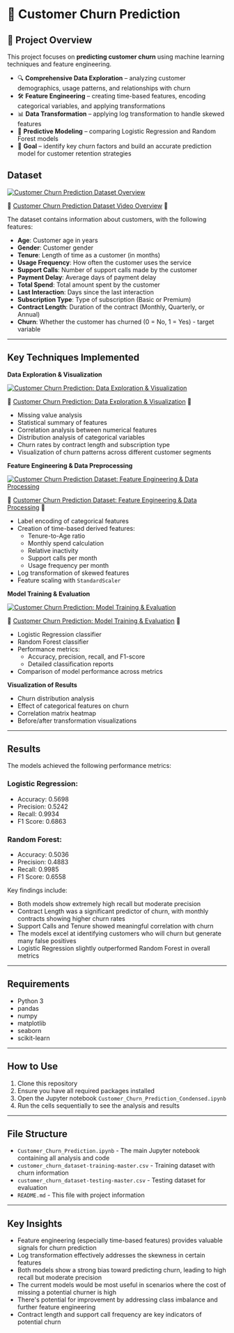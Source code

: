 # 🔄 Customer Churn Prediction

## 📌 Project Overview
This project focuses on **predicting customer churn** using machine learning techniques and feature engineering.

- 🔍 **Comprehensive Data Exploration** – analyzing customer demographics, usage patterns, and relationships with churn
- 🛠 **Feature Engineering** – creating time-based features, encoding categorical variables, and applying transformations
- 📊 **Data Transformation** – applying log transformation to handle skewed features
- 🤖 **Predictive Modeling** – comparing Logistic Regression and Random Forest models
- 🎯 **Goal** – identify key churn factors and build an accurate prediction model for customer retention strategies

## Dataset
[![Customer Churn Prediction Dataset Overview](https://img.youtube.com/vi/3Sux6WLawUg/0.jpg)](https://youtu.be/3Sux6WLawUg)

🎥 [Customer Churn Prediction Dataset Video Overview](https://youtu.be/3Sux6WLawUg) 🎥

The dataset contains information about customers, with the following features:

- **Age**: Customer age in years
- **Gender**: Customer gender
- **Tenure**: Length of time as a customer (in months)
- **Usage Frequency**: How often the customer uses the service
- **Support Calls**: Number of support calls made by the customer
- **Payment Delay**: Average days of payment delay
- **Total Spend**: Total amount spent by the customer
- **Last Interaction**: Days since the last interaction
- **Subscription Type**: Type of subscription (Basic or Premium)
- **Contract Length**: Duration of the contract (Monthly, Quarterly, or Annual)
- **Churn**: Whether the customer has churned (0 = No, 1 = Yes) - target variable

---

## Key Techniques Implemented
 **Data Exploration & Visualization**

[![Customer Churn Prediction: Data Exploration & Visualization](https://img.youtube.com/vi/c-zy89CNPpk/0.jpg)](https://youtu.be/c-zy89CNPpk)

🎥 [Customer Churn Prediction: Data Exploration & Visualization](https://youtu.be/c-zy89CNPpk) 🎥

  - Missing value analysis
  - Statistical summary of features
  - Correlation analysis between numerical features
  - Distribution analysis of categorical variables
  - Churn rates by contract length and subscription type
  - Visualization of churn patterns across different customer segments

 **Feature Engineering & Data Preprocessing**

[![Customer Churn Prediction Dataset: Feature Engineering & Data Processing](https://img.youtube.com/vi/-50hjH7Qglc/0.jpg)](https://youtu.be/-50hjH7Qglc)

🎥 [Customer Churn Prediction Dataset: Feature Engineering & Data Processing](https://youtu.be/-50hjH7Qglc) 🎥
 
  - Label encoding of categorical features
  - Creation of time-based derived features:
    - Tenure-to-Age ratio
    - Monthly spend calculation
    - Relative inactivity
    - Support calls per month
    - Usage frequency per month
  - Log transformation of skewed features
  - Feature scaling with `StandardScaler`

 **Model Training & Evaluation**

[![Customer Churn Prediction: Model Training & Evaluation](https://img.youtube.com/vi/ycf3PcfZ4Mk/0.jpg)](https://youtu.be/ycf3PcfZ4Mk)

🎥 [Customer Churn Prediction: Model Training & Evaluation](https://youtu.be/ycf3PcfZ4Mk) 🎥
 
  - Logistic Regression classifier
  - Random Forest classifier
  - Performance metrics:
    - Accuracy, precision, recall, and F1-score
    - Detailed classification reports
  - Comparison of model performance across metrics

 **Visualization of Results**
  - Churn distribution analysis
  - Effect of categorical features on churn
  - Correlation matrix heatmap
  - Before/after transformation visualizations

---

## Results
The models achieved the following performance metrics:

### Logistic Regression:
- Accuracy: 0.5698
- Precision: 0.5242
- Recall: 0.9934
- F1 Score: 0.6863

### Random Forest:
- Accuracy: 0.5036
- Precision: 0.4883
- Recall: 0.9985
- F1 Score: 0.6558

Key findings include:
- Both models show extremely high recall but moderate precision
- Contract Length was a significant predictor of churn, with monthly contracts showing higher churn rates
- Support Calls and Tenure showed meaningful correlation with churn
- The models excel at identifying customers who will churn but generate many false positives
- Logistic Regression slightly outperformed Random Forest in overall metrics

---

## Requirements
- Python 3
- pandas
- numpy
- matplotlib
- seaborn
- scikit-learn

---

## How to Use
1. Clone this repository
2. Ensure you have all required packages installed
3. Open the Jupyter notebook `Customer_Churn_Prediction_Condensed.ipynb`
4. Run the cells sequentially to see the analysis and results

---

## File Structure
- `Customer_Churn_Prediction.ipynb` - The main Jupyter notebook containing all analysis and code
- `customer_churn_dataset-training-master.csv` - Training dataset with churn information
- `customer_churn_dataset-testing-master.csv` - Testing dataset for evaluation
- `README.md` - This file with project information

---

## Key Insights
- Feature engineering (especially time-based features) provides valuable signals for churn prediction
- Log transformation effectively addresses the skewness in certain features
- Both models show a strong bias toward predicting churn, leading to high recall but moderate precision
- The current models would be most useful in scenarios where the cost of missing a potential churner is high
- There's potential for improvement by addressing class imbalance and further feature engineering
- Contract length and support call frequency are key indicators of potential churn

